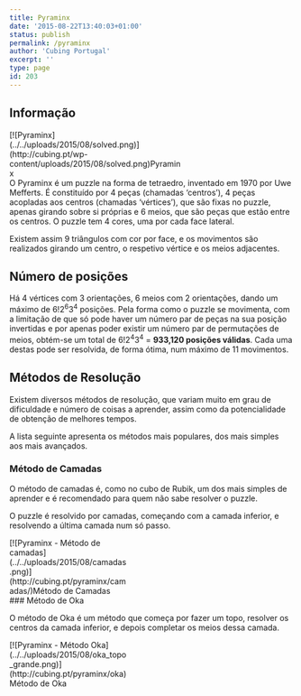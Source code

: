 ```yaml
---
title: Pyraminx
date: '2015-08-22T13:40:03+01:00'
status: publish
permalink: /pyraminx
author: 'Cubing Portugal'
excerpt: ''
type: page
id: 203
---
```

Informação
----------

<div class="wp-caption alignright" id="attachment_1114" style="width: 310px">[![Pyraminx](../../uploads/2015/08/solved.png)](http://cubing.pt/wp-content/uploads/2015/08/solved.png)Pyraminx

</div>O Pyraminx é um puzzle na forma de tetraedro, inventado em 1970 por Uwe Mefferts. É constituído por 4 peças (chamadas ‘centros’), 4 peças acopladas aos centros (chamadas ‘vértices’), que são fixas no puzzle, apenas girando sobre si próprias e 6 meios, que são peças que estão entre os centros. O puzzle tem 4 cores, uma por cada face lateral.

Existem assim 9 triângulos com cor por face, e os movimentos são realizados girando um centro, o respetivo vértice e os meios adjacentes.

Número de posições
------------------

Há 4 vértices com 3 orientações, 6 meios com 2 orientações, dando um máximo de 6!2<sup>6</sup>3<sup>4</sup> posições. Pela forma como o puzzle se movimenta, com a limitação de que só pode haver um número par de peças na sua posição invertidas e por apenas poder existir um número par de permutações de meios, obtém-se um total de 6!2<sup>4</sup>3<sup>4</sup> = **933,120 posições válidas**. Cada uma destas pode ser resolvida, de forma ótima, num máximo de 11 movimentos.

Métodos de Resolução
--------------------

Existem diversos métodos de resolução, que variam muito em grau de dificuldade e número de coisas a aprender, assim como da potencialidade de obtenção de melhores tempos.

A lista seguinte apresenta os métodos mais populares, dos mais simples aos mais avançados.

### Método de Camadas

O método de camadas é, como no cubo de Rubik, um dos mais simples de aprender e é recomendado para quem não sabe resolver o puzzle.

O puzzle é resolvido por camadas, começando com a camada inferior, e resolvendo a última camada num só passo.

<div class="wp-caption aligncenter" id="attachment_1116" style="width: 210px">[![Pyraminx - Método de camadas](../../uploads/2015/08/camadas.png)](http://cubing.pt/pyraminx/camadas/)Método de Camadas

</div>### Método de Oka

O método de Oka é um método que começa por fazer um topo, resolver os centros da camada inferior, e depois completar os meios dessa camada.

<div class="wp-caption aligncenter" id="attachment_1149" style="width: 210px">[![Pyraminx - Método Oka](../../uploads/2015/08/oka_topo_grande.png)](http://cubing.pt/pyraminx/oka)Método de Oka

</div>